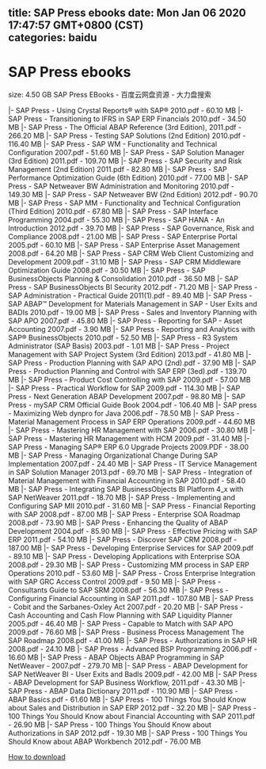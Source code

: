 
title: SAP Press ebooks
date: Mon Jan 06 2020 17:47:57 GMT+0800 (CST)    
categories: baidu
---

# SAP Press ebooks
size: 4.50 GB
 SAP Press EBooks - 百度云网盘资源 - 大力盘搜索
 
|- SAP Press - Using Crystal Reports® with SAP® 2010.pdf - 60.10 MB
|- SAP Press - Transitioning to IFRS in SAP ERP Financials 2010.pdf - 34.50 MB
|- SAP Press - The Official ABAP Reference (3rd Edition), 2011.pdf - 266.20 MB
|- SAP Press - Testing SAP Solutions (2nd Edition) 2010.pdf - 116.40 MB
|- SAP Press - SAP WM - Functionality and Technical Configuration 2007.pdf - 51.60 MB
|- SAP Press - SAP Solution Manager (3rd Edition) 2011.pdf - 109.70 MB
|- SAP Press - SAP Security and Risk Management (2nd Edition) 2011.pdf - 82.80 MB
|- SAP Press - SAP Performance Optimization Guide (6th Edition) 2010.pdf - 77.00 MB
|- SAP Press - SAP Netweaver BW Administration and Monitoring 2010.pdf - 149.30 MB
|- SAP Press - SAP Netweaver BW (2nd Edition) 2012.pdf - 90.70 MB
|- SAP Press - SAP MM - Functionality and Technical Configuration (Third Edition) 2010.pdf - 67.80 MB
|- SAP Press - SAP Interface Programming 2004.pdf - 55.30 MB
|- SAP Press - SAP HANA - An Introduction 2012.pdf - 39.70 MB
|- SAP Press - SAP Governance, Risk and Compliance 2008.pdf - 21.00 MB
|- SAP Press - SAP Enterprise Portal 2005.pdf - 60.10 MB
|- SAP Press - SAP Enterprise Asset Management 2008.pdf - 64.20 MB
|- SAP Press - SAP CRM Web Client Customizing and Development 2009.pdf - 31.10 MB
|- SAP Press - SAP CRM Middleware Optimization Guide 2008.pdf - 30.50 MB
|- SAP Press - SAP BusinessObjects Planning & Consolidation 2010.pdf - 36.50 MB
|- SAP Press - SAP BusinessObjects BI Security 2012.pdf - 71.20 MB
|- SAP Press - SAP Administration - Practical Guide 2011(1).pdf - 89.40 MB
|- SAP Press - SAP ABAP™ Development for Materials Management in SAP - User Exits and BADIs 2010.pdf - 19.00 MB
|- SAP Press - Sales and Inventory Planning with SAP APO 2007.pdf - 45.80 MB
|- SAP Press - Reporting for SAP - Asset Accounting 2007.pdf - 3.90 MB
|- SAP Press - Reporting and Analytics with SAP® BusinessObjects 2010.pdf - 52.50 MB
|- SAP Press - R3 System Administrator (SAP Basis) 2003.pdf - 1.01 MB
|- SAP Press - Project Management with SAP Project System (3rd Edition) 2013.pdf - 41.80 MB
|- SAP Press - Production Planning with SAP APO (2nd).pdf - 37.90 MB
|- SAP Press - Production Planning and Control with SAP ERP (3ed).pdf - 139.70 MB
|- SAP Press - Product Cost Controlling with SAP 2009.pdf - 57.00 MB
|- SAP Press - Practical Workflow for SAP 2009.pdf - 114.30 MB
|- SAP Press - Next Generation ABAP Development 2007.pdf - 98.80 MB
|- SAP Press - mySAP CRM Official Guide Book 2004.pdf - 106.40 MB
|- SAP press - Maximizing Web dynpro for Java 2006.pdf - 78.50 MB
|- SAP Press - Material Management Process in SAP ERP Operations 2009.pdf - 44.60 MB
|- SAP Press - Mastering HR Management with SAP 2006.pdf - 30.80 MB
|- SAP Press - Mastering HR Management with HCM 2009.pdf - 31.40 MB
|- SAP Press - Managing SAP® ERP 6.0 Upgrade Projects 2009.PDF - 38.00 MB
|- SAP Press - Managing Organizational Change During SAP Implementation 2007.pdf - 24.40 MB
|- SAP Press - IT Service Management in SAP Solution Manager 2013.pdf - 69.70 MB
|- SAP Press - Integration of Material Management with Financial Accounting in SAP 2010.pdf - 58.40 MB
|- SAP Press - Integrating SAP BusinessObjects BI Platform 4_x with SAP NetWeaver 2011.pdf - 18.70 MB
|- SAP Press - Implementing and Configuring SAP MII 2010.pdf - 31.60 MB
|- SAP Press - Financial Reporting with SAP 2008.pdf - 87.00 MB
|- SAP Press - Enterprise SOA Roadmap 2008.pdf - 73.90 MB
|- SAP Press - Enhancing the Quality of ABAP Development 2004.pdf - 85.90 MB
|- SAP Press - Effective Pricing with SAP ERP 2011.pdf - 54.10 MB
|- SAP Press - Discover SAP CRM 2008.pdf - 187.00 MB
|- SAP Press - Developing Enterprise Services for SAP 2009.pdf - 89.10 MB
|- SAP Press - Developing Applications with Enterprise SOA 2008.pdf - 29.30 MB
|- SAP Press - Customizing MM process in SAP ERP Operations 2010.pdf - 53.60 MB
|- SAP Press - Cross Enterprise Integration with SAP GRC Access Control 2009.pdf - 9.50 MB
|- SAP Press - Consultants Guide to SAP SRM 2008.pdf - 56.30 MB
|- SAP Press - Configuring Financial Accounting in SAP 2011.pdf - 107.80 MB
|- SAP Press - Cobit and the Sarbanes-Oxley Act 2007.pdf - 20.20 MB
|- SAP Press - Cash Accounting and Cash Flow Planning with SAP Liquidity Planner 2005.pdf - 46.40 MB
|- SAP Press - Capable to Match with SAP APO 2009.pdf - 76.60 MB
|- SAP Press - Business Process Management The SAP Roadmap 2008.pdf - 41.00 MB
|- SAP Press - Authorizations in SAP HR 2008.pdf - 24.10 MB
|- SAP Press - Advanced BSP Programming 2006.pdf - 16.60 MB
|- SAP Press - ABAP Objects ABAP Programming in SAP NetWeaver - 2007.pdf - 279.70 MB
|- SAP Press - ABAP Development for SAP NetWeaver BI - User Exits and Badls 2009.pdf - 42.00 MB
|- SAP Press - ABAP Development for SAP Business Workflow, 2011.pdf - 43.30 MB
|- SAP Press - ABAP Data Dictionary 2011.pdf - 110.90 MB
|- SAP Press - ABAP Basics.pdf - 61.60 MB
|- SAP Press - 100 Things You Should Know about Sales and Distribution in SAP ERP 2012.pdf - 32.20 MB
|- SAP Press - 100 Things You Should Know about Financial Accounting with SAP 2011.pdf - 26.90 MB
|- SAP Press - 100 Things You Should Know about Authorizations in SAP 2012.pdf - 19.30 MB
|- SAP Press - 100 Things You Should Know about ABAP Workbench 2012.pdf - 76.00 MB

[How to download](https://bpcam.bemobtrk.com/go/2ceec3aa-1ca2-46d6-b9ff-aaa5c184517c?jno=2844)